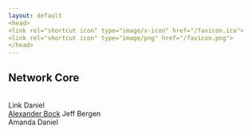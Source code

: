 ```yaml
---
layout: default
<head>
<link rel="shortcut icon" type="image/x-icon" href="/favicon.ico">
<link rel="shortcut icon" type="image/png" href="/favicon.png">
</head>
---
```


## Network Core
<br>
Link Daniel
<br>
<a href="https://www.researchgate.net/profile/Alexander-Bock-8">Alexander Bock</a>
Jeff Bergen
<br>
Amanda Daniel
<br>

